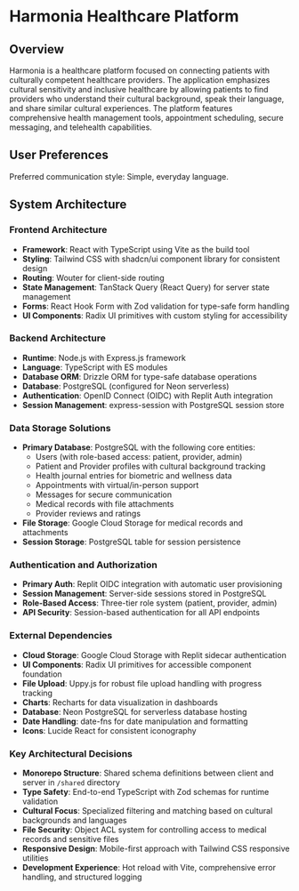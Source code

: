 # Harmonia Healthcare Platform

## Overview

Harmonia is a healthcare platform focused on connecting patients with culturally competent healthcare providers. The application emphasizes cultural sensitivity and inclusive healthcare by allowing patients to find providers who understand their cultural background, speak their language, and share similar cultural experiences. The platform features comprehensive health management tools, appointment scheduling, secure messaging, and telehealth capabilities.

## User Preferences

Preferred communication style: Simple, everyday language.

## System Architecture

### Frontend Architecture
- **Framework**: React with TypeScript using Vite as the build tool
- **Styling**: Tailwind CSS with shadcn/ui component library for consistent design
- **Routing**: Wouter for client-side routing
- **State Management**: TanStack Query (React Query) for server state management
- **Forms**: React Hook Form with Zod validation for type-safe form handling
- **UI Components**: Radix UI primitives with custom styling for accessibility

### Backend Architecture
- **Runtime**: Node.js with Express.js framework
- **Language**: TypeScript with ES modules
- **Database ORM**: Drizzle ORM for type-safe database operations
- **Database**: PostgreSQL (configured for Neon serverless)
- **Authentication**: OpenID Connect (OIDC) with Replit Auth integration
- **Session Management**: express-session with PostgreSQL session store

### Data Storage Solutions
- **Primary Database**: PostgreSQL with the following core entities:
  - Users (with role-based access: patient, provider, admin)
  - Patient and Provider profiles with cultural background tracking
  - Health journal entries for biometric and wellness data
  - Appointments with virtual/in-person support
  - Messages for secure communication
  - Medical records with file attachments
  - Provider reviews and ratings
- **File Storage**: Google Cloud Storage for medical records and attachments
- **Session Storage**: PostgreSQL table for session persistence

### Authentication and Authorization
- **Primary Auth**: Replit OIDC integration with automatic user provisioning
- **Session Management**: Server-side sessions stored in PostgreSQL
- **Role-Based Access**: Three-tier role system (patient, provider, admin)
- **API Security**: Session-based authentication for all API endpoints

### External Dependencies
- **Cloud Storage**: Google Cloud Storage with Replit sidecar authentication
- **UI Components**: Radix UI primitives for accessible component foundation
- **File Upload**: Uppy.js for robust file upload handling with progress tracking
- **Charts**: Recharts for data visualization in dashboards
- **Database**: Neon PostgreSQL for serverless database hosting
- **Date Handling**: date-fns for date manipulation and formatting
- **Icons**: Lucide React for consistent iconography

### Key Architectural Decisions
- **Monorepo Structure**: Shared schema definitions between client and server in `/shared` directory
- **Type Safety**: End-to-end TypeScript with Zod schemas for runtime validation
- **Cultural Focus**: Specialized filtering and matching based on cultural backgrounds and languages
- **File Security**: Object ACL system for controlling access to medical records and sensitive files
- **Responsive Design**: Mobile-first approach with Tailwind CSS responsive utilities
- **Development Experience**: Hot reload with Vite, comprehensive error handling, and structured logging